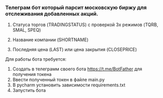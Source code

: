 ### Телеграм бот который парсит московскую биржу для отслеживания добавленных акций.

1. Статуса торгов (TRADINGSTATUS) с проверкой 3х режимов (TQRB, SMAL, SPEQ)

2. Название компании (SHORTNAME)
3. Последняя цена (LAST) или цена закрытия (CLOSEPRICE)

Для работы бота требуется:

1. Создать в телеграмм своего бота https://t.me/BotFather для получения токена
2. Ввести полученный токен в файле main.py
3. В pycharm установить зависимости requirements.txt
4. Запустить бота

